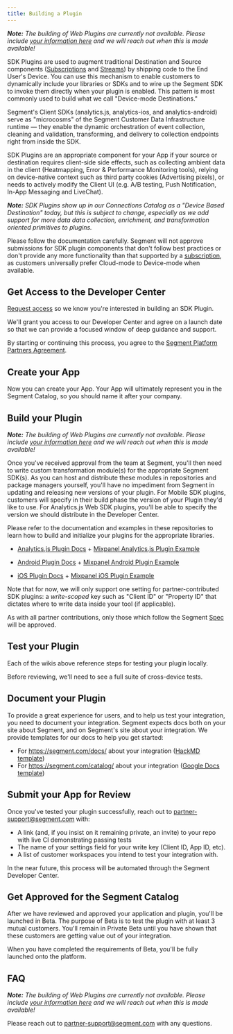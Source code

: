 ```yaml
---
title: Building a Plugin
---
```


_**Note:** The building of Web Plugins are currently not available. Please include [your information here](https://airtable.com/shrT3b4C7agUEBKVS) and we will reach out when this is made available!_

SDK Plugins are used to augment traditional Destination and Source components ([Subscriptions](/docs/partners/subscription/) and [Streams](/docs/partners/streams/)) by shipping code to the End User's Device. You can use this mechanism to enable customers to dynamically include your libraries or SDKs and to wire up the Segment SDK to invoke them directly when your plugin is enabled. This pattern is most commonly used to build what we call "Device-mode Destinations."

Segment's Client SDKs (analytics.js, analytics-ios, and analytics-android) serve as "microcosms" of the Segment Customer Data Infrastructure runtime — they enable the dynamic orchestration of event collection, cleaning and validation, transforming, and delivery to collection endpoints right from inside the SDK.

SDK Plugins are an appropriate component for your App if your source or destination requires client-side side effects, such as collecting ambient data in the client (Heatmapping, Error & Performance Monitoring tools), relying on device-native context such as third party cookies (Advertising pixels), or needs to actively modify the Client UI (e.g. A/B testing, Push Notification, In-App Messaging and LiveChat).

_**Note:** SDK Plugins show up in our Connections Catalog as a "Device Based Destination" today, but this is subject to change, especially as we add support for more data data *collection*, *enrichment*, and *transformation* oriented primitives to plugins._

Please follow the documentation carefully. Segment will not approve submissions for SDK plugin components that don't follow best practices or don't provide any more functionality than that supported by a [subscription](/docs/partners/subscription), as customers universally prefer Cloud-mode to Device-mode when available.

## Get Access to the Developer Center

[Request access](https://segment.com/partners/integration/) so we know you're interested in building an SDK Plugin. 

We'll grant you access to our Developer Center and agree on a launch date so that we can provide a focused window of deep guidance and support.

By starting or continuing this process, you agree to the [Segment Platform Partners Agreement](https://segment.com/docs/legal/partnersagreement/).

## Create your App

Now you can create your App. Your App will ultimately represent you in the Segment Catalog, so you should name it after your company.

## Build your Plugin

_**Note:** The building of Web Plugins are currently not available. Please include [your information here](https://airtable.com/shrT3b4C7agUEBKVS) and we will reach out when this is made available!_

Once you've received approval from the team at Segment, you'll then need to write custom transformation module(s) for the appropriate Segment SDK(s). As you can host and distribute these modules in repositories and package managers yourself, you'll have no impediment from Segment in updating and releasing new versions of your plugin. For Mobile SDK plugins, customers will specify in their build phase the version of your Plugin they'd like to use. For Analytics.js Web SDK plugins, you'll be able to specify the version we should distribute in the Developer Center.

Please refer to the documentation and examples in these repositories to learn how to build and initialize your plugins for the appropriate libraries. 

* [Analytics.js Plugin Docs](https://github.com/segmentio/analytics.js/wiki/Writing-Integrations) + [Mixpanel Analytics.js Plugin Example](https://github.com/segment-integrations/analytics.js-integration-mixpanel)

* [Android Plugin Docs](https://github.com/segmentio/analytics-android/wiki/Writing-Integrations) + [Mixpanel Android Plugin Example](https://github.com/segment-integrations/analytics-android-integration-mixpanel)

* [iOS Plugin Docs](https://github.com/segmentio/analytics-ios/wiki/Writing-Integrations) + [Mixpanel iOS Plugin Example](https://github.com/segment-integrations/analytics-ios-integration-mixpanel)

Note that for now, we will only support one setting for partner-contributed SDK plugins: a *write-scoped* key such as "Client ID" or "Property ID" that dictates where to write data inside your tool (if applicable). 

As with all partner contributions, only those which follow the Segment [Spec](/docs/spec) will be approved.

## Test your Plugin

Each of the wikis above reference steps for testing your plugin locally.

Before reviewing, we'll need to see a full suite of cross-device tests.

## Document your Plugin

To provide a great experience for users, and to help us test your integration, you need to document your integration. Segment expects docs both on your site about Segment, and on Segment's site about your integration. We provide templates for our docs to help you get started:

- For https://segment.com/docs/ about your integration ([HackMD template](https://hackmd.io/t7amLXluS7-39rg7ARZgSA))
- For https://segment.com/catalog/ about your integration ([Google Docs template](https://docs.google.com/document/d/1kvAvAHLyM3pOq-lBcZJhP_X_KivHlk1eiFy-5ERWDXc/edit))

## Submit your App for Review

Once you've tested your plugin successfully, reach out to partner-support@segment.com with:

* A link (and, if you insist on it remaining private, an invite) to your repo with live CI demonstrating passing tests
* The name of your settings field for your write key (Client ID, App ID, etc).
* A list of customer workspaces you intend to test your integration with.

In the near future, this process will be automated through the Segment Developer Center.

## Get Approved for the Segment Catalog

After we have reviewed and approved your application and plugin, you'll be launched in Beta. The purpose of Beta is to test the plugin with at least 3 mutual customers. You'll remain in Private Beta until you have shown that these customers are getting value out of your integration.

When you have completed the requirements of Beta, you'll be fully launched onto the platform.

## FAQ

_**Note:** The building of Web Plugins are currently not available. Please include [your information here](https://airtable.com/shrT3b4C7agUEBKVS) and we will reach out when this is made available!_

Please reach out to partner-support@segment.com with any questions.
